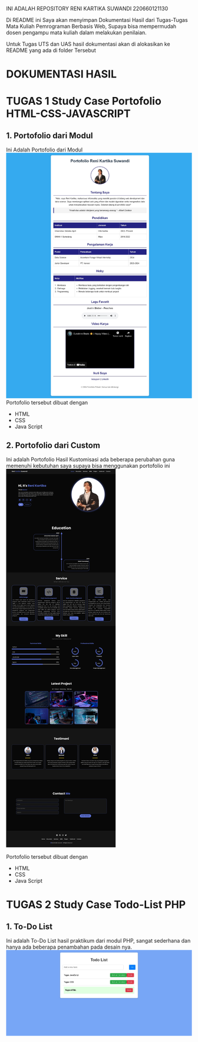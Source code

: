 INI ADALAH REPOSITORY RENI KARTIKA SUWANDI 220660121130

Di README ini Saya akan menyimpan Dokumentasi Hasil dari Tugas-Tugas Mata Kuliah Pemrograman Berbasis Web, Supaya bisa mempermudah dosen pengampu mata kuliah dalam melakukan penilaian.

Untuk Tugas UTS dan UAS hasil dokumentasi akan di alokasikan ke README yang ada di folder Tersebut

# DOKUMENTASI HASIL

# TUGAS 1 Study Case Portofolio HTML-CSS-JAVASCRIPT

## 1. Portofolio dari Modul

Ini Adalah Portofolio dari Modul
![Portofolio Modul](https://github.com/Reswn/Image-Project-PBW/blob/main/portofolio-modul.jpeg?raw=true)
Portofolio tersebut dibuat dengan

- HTML
- CSS
- Java Script

## 2. Portofolio dari Custom

Ini adalah Portofolio Hasil Kustomisasi ada beberapa perubahan guna memenuhi kebutuhan saya supaya bisa menggunakan portofolio ini
![Portofolio Modul](https://github.com/Reswn/Image-Project-PBW/blob/main/portofolio-custom.jpeg?raw=true)

Portofolio tersebut dibuat dengan

- HTML
- CSS
- Java Script

# TUGAS 2 Study Case Todo-List PHP

## 1. To-Do List

Ini adalah To-Do List hasil praktikum dari modul PHP, sangat sederhana dan hanya ada beberapa penambahan pada desain nya.
![Portofolio Modul](https://github.com/Reswn/Image-Project-PBW/blob/main/Screenshot_8-11-2024_93920_localhost.jpeg?raw=true)
